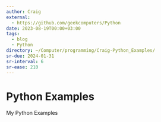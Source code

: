 ```yaml
---
author: Craig
external:
  - https://github.com/geekcomputers/Python
date: 2023-08-19T00:00+03:00
tags:
  - blog
  - Python
directory: ~/Computer/programming/Craig-Python_Examples/
sr-due: 2024-01-31
sr-interval: 6
sr-ease: 210
---
```


# Python Examples

My Python Examples
